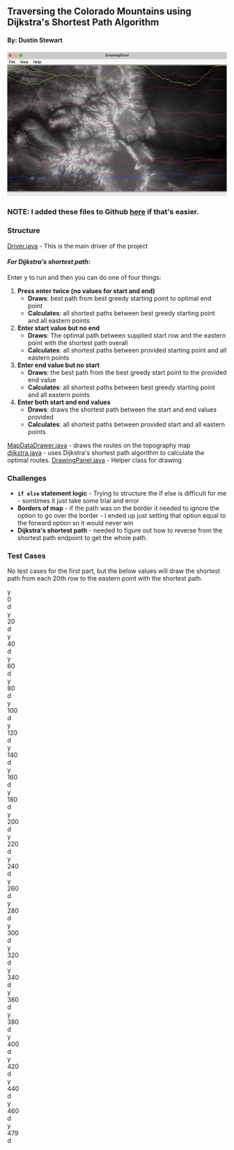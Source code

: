 ## Traversing the Colorado Mountains using Dijkstra's Shortest Path Algorithm
#### By: Dustin Stewart
![image](images/MountainTraverse.gif)
### NOTE: I added these files to Github [here](https://github.com/dustin-stew/MountainTraversalUsingDijkstraAlgorithm) if that's easier.
### Structure
[Driver.java](Driver.java) - This  is the main driver of the project  
#### *For Dijkstra's shortest path*:
Enter y to run and then you can do one of four things:
1. **Press enter twice (no values for start and end)**
   * **Draws**: best path from best greedy starting point to optimal end point
   * **Calculates**: all shortest paths between best greedy starting point and all eastern points
2. **Enter start value but no end**
   * **Draws**: The optimal path between supplied start row and the eastern point with the shortest path overall
   * **Calculates**: all shortest paths between provided starting point and all eastern points
3. **Enter end value but no start** 
   * **Draws**: the best path from the best greedy start point to the provided end value
   * **Calculates**: all shortest paths between best greedy starting point and all eastern points
4. **Enter both start and end values** 
   * **Draws**: draws the shortest path between the start and end values provided
   * **Calculates**: all shortest paths between provided start and all eastern points  

[MapDataDrawer.java](MapDataDrawer.java) - draws the routes on the topography map  
[dijkstra.java](dijkstra.java) - uses Dijkstra's shortest path algorithm to calculate the optimal routes.
[DrawingPanel.java](DrawingPanel.java)  - Helper class for drawing


### Challenges
* **`if else` statement logic** - Trying to structure the if else is difficult for me - somtimes it just take some trial and error
* **Borders of map** - if the path was on the border it needed to ignore the option to go over the border - I ended up just setting that option equal to the forward option so it would never win
* **Dijkstra's shortest path** - needed to figure out how to reverse from the shortest path endpoint to get the whole path.
### Test Cases
No test cases for the first part, but the below values will draw the shortest path from each 20th row to the eastern point with the shortest path.  

y  
0  
d  
y  
20  
d  
y  
40  
d  
y  
60  
d  
y  
80  
d  
y  
100  
d  
y  
120  
d  
y  
140  
d  
y  
160  
d  
y  
180  
d  
y  
200  
d  
y  
220  
d  
y  
240  
d  
y  
260  
d  
y  
280  
d  
y  
300  
d  
y  
320  
d  
y  
340  
d  
y  
360  
d  
y  
380  
d  
y  
400  
d  
y  
420  
d  
y  
440  
d  
y  
460  
d  
y  
479  
d  

